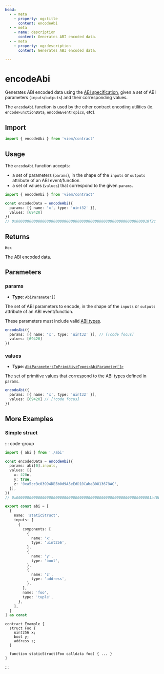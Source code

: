 ```yaml
---
head:
  - - meta
    - property: og:title
      content: encodeAbi
  - - meta
    - name: description
      content: Generates ABI encoded data.
  - - meta
    - property: og:description
      content: Generates ABI encoded data.

---
```


# encodeAbi

Generates ABI encoded data using the [ABI specification](https://solidity.readthedocs.io/en/latest/abi-spec.html), given a set of ABI parameters (`inputs`/`outputs`) and their corresponding values.

The `encodeAbi` function is used by the other contract encoding utilities (ie. `encodeFunctionData`, `encodeEventTopics`, etc).

## Import

```ts
import { encodeAbi } from 'viem/contract'
```

## Usage

The `encodeAbi` function accepts:

- a set of parameters (`params`), in the shape of the `inputs` or `outputs` attribute of an ABI event/function.
- a set of values (`values`) that correspond to the given `params`.


```ts
import { encodeAbi } from 'viem/contract'

const encodedData = encodeAbi({
  params: [{ name: 'x', type: 'uint32' }],
  values: [69420]
})
// 0x0000000000000000000000000000000000000000000000000000000000010f2c
```

## Returns

`Hex`

The ABI encoded data.

## Parameters

### params

- **Type**: [`AbiParameter[]`](/TODO)

The set of ABI parameters to encode, in the shape of the `inputs` or `outputs` attribute of an ABI event/function.

These parameters must include valid [ABI types](https://docs.soliditylang.org/en/develop/abi-spec.html#types).

```ts
encodeAbi({
  params: [{ name: 'x', type: 'uint32' }], // [!code focus]
  values: [69420]
})
```

### values

- **Type**: [`AbiParametersToPrimitiveTypes<AbiParameter[]>`](/TODO)

The set of primitive values that correspond to the ABI types defined in `params`.

```ts
encodeAbi({
  params: [{ name: 'x', type: 'uint32' }],
  values: [69420] // [!code focus]
})
```

## More Examples

### Simple struct

::: code-group

```ts [example.ts]
import { abi } from './abi'

const encodedData = encodeAbi({
  params: abi[0].inputs,
  values: [{
    x: 420n,
    y: true,
    z: '0xa5cc3c03994DB5b0d9A5eEdD10CabaB0813678AC',
  }],
})
// 0x00000000000000000000000000000000000000000000000000000000000001a40000000000000000000000000000000000000000000000000000000000000001000000000000000000000000a5cc3c03994db5b0d9a5eedd10cabab0813678ac
```

```ts [abi.ts]
export const abi = [
  {
    name: 'staticStruct',
    inputs: [
      {
        components: [
          {
            name: 'x',
            type: 'uint256',
          },
          {
            name: 'y',
            type: 'bool',
          },
          {
            name: 'z',
            type: 'address',
          },
        ],
        name: 'foo',
        type: 'tuple',
      },
    ],
  }
] as const
```

```solidity [Example.sol]
contract Example {
  struct Foo {
    uint256 x;
    bool y;
    address z;
  }

  function staticStruct(Foo calldata foo) { ... }
}
```

:::